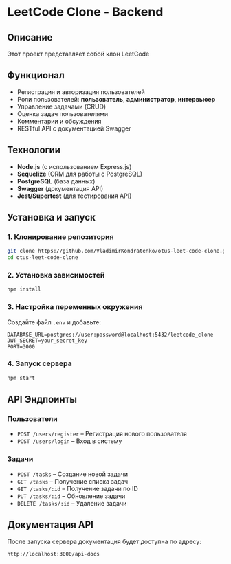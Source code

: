 # LeetCode Clone - Backend

## Описание
Этот проект представляет собой клон LeetCode

## Функционал
- Регистрация и авторизация пользователей
- Роли пользователей: **пользователь**, **администратор**, **интервьюер**
- Управление задачами (CRUD)
- Оценка задач пользователями
- Комментарии и обсуждения
- RESTful API с документацией Swagger

## Технологии
- **Node.js** (с использованием Express.js)
- **Sequelize** (ORM для работы с PostgreSQL)
- **PostgreSQL** (база данных)
- **Swagger** (документация API)
- **Jest/Supertest** (для тестирования API)

## Установка и запуск
### 1. Клонирование репозитория
```bash
git clone https://github.com/VladimirKondratenko/otus-leet-code-clone.git
cd otus-leet-code-clone
```

### 2. Установка зависимостей
```bash
npm install
```

### 3. Настройка переменных окружения
Создайте файл `.env` и добавьте:
```
DATABASE_URL=postgres://user:password@localhost:5432/leetcode_clone
JWT_SECRET=your_secret_key
PORT=3000
```

### 4. Запуск сервера
```bash
npm start
```

## API Эндпоинты
### Пользователи
- `POST /users/register` – Регистрация нового пользователя
- `POST /users/login` – Вход в систему

### Задачи
- `POST /tasks` – Создание новой задачи
- `GET /tasks` – Получение списка задач
- `GET /tasks/:id` – Получение задачи по ID
- `PUT /tasks/:id` – Обновление задачи
- `DELETE /tasks/:id` – Удаление задачи

## Документация API
После запуска сервера документация будет доступна по адресу:
```
http://localhost:3000/api-docs
```

